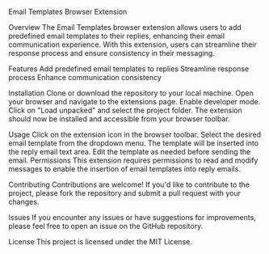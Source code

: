 
Email Templates Browser Extension

Overview
The Email Templates browser extension allows users to add predefined email templates to their replies, enhancing their email communication experience. With this extension, users can streamline their response process and ensure consistency in their messaging.

Features
Add predefined email templates to replies
Streamline response process
Enhance communication consistency

Installation
Clone or download the repository to your local machine.
Open your browser and navigate to the extensions page.
Enable developer mode.
Click on "Load unpacked" and select the project folder.
The extension should now be installed and accessible from your browser toolbar.

Usage
Click on the extension icon in the browser toolbar.
Select the desired email template from the dropdown menu.
The template will be inserted into the reply email text area.
Edit the template as needed before sending the email.
Permissions
This extension requires permissions to read and modify messages to enable the insertion of email templates into reply emails.

Contributing
Contributions are welcome! If you'd like to contribute to the project, please fork the repository and submit a pull request with your changes.

Issues
If you encounter any issues or have suggestions for improvements, please feel free to open an issue on the GitHub repository.

License
This project is licensed under the MIT License.
